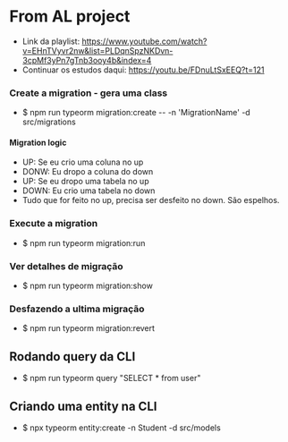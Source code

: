 # From AL project
- Link da playlist: https://www.youtube.com/watch?v=EHnTVyvr2nw&list=PLDqnSpzNKDvn-3cpMf3yPn7gTnb3ooy4b&index=4
- Continuar os estudos daqui: https://youtu.be/FDnuLtSxEEQ?t=121

### Create a migration - gera uma class
- $ npm run typeorm migration:create -- -n 'MigrationName' -d src/migrations

#### Migration logic
- UP: Se eu crio uma coluna no up
- DONW: Eu dropo a coluna do down
- UP: Se eu dropo uma tabela no up
- DOWN: Eu crio uma tabela no down
- Tudo que for feito no up, precisa ser desfeito no down. São espelhos.

### Execute a migration
- $ npm run typeorm migration:run

### Ver detalhes de migração
- $ npm run typeorm migration:show

### Desfazendo a ultima migração
- $ npm run typeorm migration:revert

## Rodando query da CLI
- $ npm run typeorm query "SELECT * from user"

## Criando uma entity na CLI
- $ npx typeorm entity:create -n Student -d src/models

